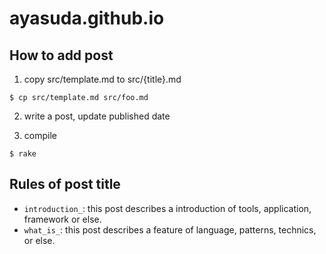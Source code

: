 # ayasuda.github.io

## How to add post

1. copy src/template.md to src/{title}.md

```
$ cp src/template.md src/foo.md
```

2. write a post, update published date

3. compile

```
$ rake
```

## Rules of post title

* `introduction_`: this post describes a introduction of tools, application, framework or else.
* `what_is_`: this post describes a feature of language, patterns, technics, or else.
